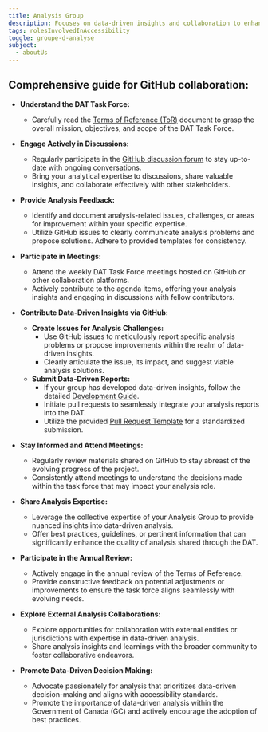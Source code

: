 ```yaml
---
title: Analysis Group
description: Focuses on data-driven insights and collaboration to enhance digital accessibility for the Government of Canada.
tags: rolesInvolvedInAccessibility
toggle: groupe-d-analyse
subject:
  - aboutUs
---
```


## Comprehensive guide for GitHub collaboration:

- **Understand the DAT Task Force:**
  - Carefully read the [Terms of Reference (ToR)](https://github.com/gc-da11yn/gc-da11yn.github.io/discussions) document to grasp the overall mission, objectives, and scope of the DAT Task Force.

- **Engage Actively in Discussions:**
  - Regularly participate in the [GitHub discussion forum](https://github.com/gc-da11yn/gc-da11yn.github.io/discussions) to stay up-to-date with ongoing conversations.
  - Bring your analytical expertise to discussions, share valuable insights, and collaborate effectively with other stakeholders.

- **Provide Analysis Feedback:**
  - Identify and document analysis-related issues, challenges, or areas for improvement within your specific expertise.
  - Utilize GitHub issues to clearly communicate analysis problems and propose solutions. Adhere to provided templates for consistency.

- **Participate in Meetings:**
  - Attend the weekly DAT Task Force meetings hosted on GitHub or other collaboration platforms.
  - Actively contribute to the agenda items, offering your analysis insights and engaging in discussions with fellow contributors.

- **Contribute Data-Driven Insights via GitHub:**
  - **Create Issues for Analysis Challenges:**
    - Use GitHub issues to meticulously report specific analysis problems or propose improvements within the realm of data-driven insights.
    - Clearly articulate the issue, its impact, and suggest viable analysis solutions.
  - **Submit Data-Driven Reports:**
    - If your group has developed data-driven insights, follow the detailed [Development Guide](https://github.com/gc-da11yn/gc-da11yn.github.io/blob/main/.github/DEVELOPMENT.md).
    - Initiate pull requests to seamlessly integrate your analysis reports into the DAT.
    - Utilize the provided [Pull Request Template](https://github.com/gc-da11yn/gc-da11yn.github.io/blob/main/.github/PULL_REQUEST_TEMPLATE.md) for a standardized submission.

- **Stay Informed and Attend Meetings:**
  - Regularly review materials shared on GitHub to stay abreast of the evolving progress of the project.
  - Consistently attend meetings to understand the decisions made within the task force that may impact your analysis role.

- **Share Analysis Expertise:**
  - Leverage the collective expertise of your Analysis Group to provide nuanced insights into data-driven analysis.
  - Offer best practices, guidelines, or pertinent information that can significantly enhance the quality of analysis shared through the DAT.

- **Participate in the Annual Review:**
  - Actively engage in the annual review of the Terms of Reference.
  - Provide constructive feedback on potential adjustments or improvements to ensure the task force aligns seamlessly with evolving needs.

- **Explore External Analysis Collaborations:**
  - Explore opportunities for collaboration with external entities or jurisdictions with expertise in data-driven analysis.
  - Share analysis insights and learnings with the broader community to foster collaborative endeavors.

- **Promote Data-Driven Decision Making:**
  - Advocate passionately for analysis that prioritizes data-driven decision-making and aligns with accessibility standards.
  - Promote the importance of data-driven analysis within the Government of Canada (GC) and actively encourage the adoption of best practices.
